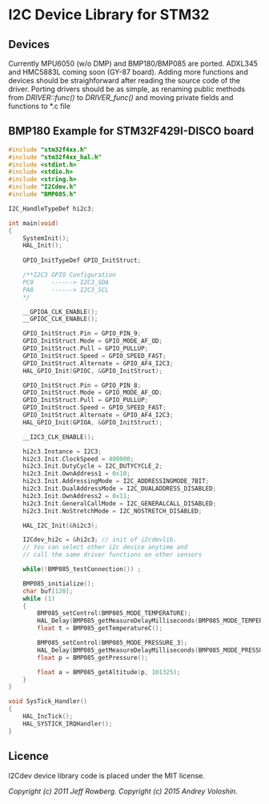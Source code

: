 # I2C Device Library for STM32

## Devices
Currently MPU6050 (w/o DMP) and BMP180/BMP085 are ported. ADXL345 and HMC5883L coming soon (GY-87 board).
Adding more functions and devices should be straighforward after reading the source code of the driver.
Porting drivers should be as simple, as renaming public methods from *DRIVER::func()* to *DRIVER_func()* and moving private fields and functions to *.c file

## BMP180 Example for STM32F429I-DISCO board
```C
#include "stm32f4xx.h"
#include "stm32f4xx_hal.h"
#include <stdint.h>
#include <stdio.h>
#include <string.h>
#include "I2Cdev.h"
#include "BMP085.h"

I2C_HandleTypeDef hi2c3;

int main(void)
{
    SystemInit();
    HAL_Init();
    
    GPIO_InitTypeDef GPIO_InitStruct;

    /**I2C3 GPIO Configuration
    PC9     ------> I2C3_SDA
    PA8     ------> I2C3_SCL
    */

    __GPIOA_CLK_ENABLE();
    __GPIOC_CLK_ENABLE();

    GPIO_InitStruct.Pin = GPIO_PIN_9;
    GPIO_InitStruct.Mode = GPIO_MODE_AF_OD;
    GPIO_InitStruct.Pull = GPIO_PULLUP;
    GPIO_InitStruct.Speed = GPIO_SPEED_FAST;
    GPIO_InitStruct.Alternate = GPIO_AF4_I2C3;
    HAL_GPIO_Init(GPIOC, &GPIO_InitStruct);

    GPIO_InitStruct.Pin = GPIO_PIN_8;
    GPIO_InitStruct.Mode = GPIO_MODE_AF_OD;
    GPIO_InitStruct.Pull = GPIO_PULLUP;
    GPIO_InitStruct.Speed = GPIO_SPEED_FAST;
    GPIO_InitStruct.Alternate = GPIO_AF4_I2C3;
    HAL_GPIO_Init(GPIOA, &GPIO_InitStruct);

    __I2C3_CLK_ENABLE();

    hi2c3.Instance = I2C3;
    hi2c3.Init.ClockSpeed = 400000;
    hi2c3.Init.DutyCycle = I2C_DUTYCYCLE_2;
    hi2c3.Init.OwnAddress1 = 0x10;
    hi2c3.Init.AddressingMode = I2C_ADDRESSINGMODE_7BIT;
    hi2c3.Init.DualAddressMode = I2C_DUALADDRESS_DISABLED;
    hi2c3.Init.OwnAddress2 = 0x11;
    hi2c3.Init.GeneralCallMode = I2C_GENERALCALL_DISABLED;
    hi2c3.Init.NoStretchMode = I2C_NOSTRETCH_DISABLED;

    HAL_I2C_Init(&hi2c3);

    I2Cdev_hi2c = &hi2c3; // init of i2cdevlib.  
    // You can select other i2c device anytime and 
    // call the same driver functions on other sensors

    while(!BMP085_testConnection()) ;

    BMP085_initialize();
    char buf[128];
    while (1)
    {
        BMP085_setControl(BMP085_MODE_TEMPERATURE);
        HAL_Delay(BMP085_getMeasureDelayMilliseconds(BMP085_MODE_TEMPERATURE));
        float t = BMP085_getTemperatureC();

        BMP085_setControl(BMP085_MODE_PRESSURE_3);
        HAL_Delay(BMP085_getMeasureDelayMilliseconds(BMP085_MODE_PRESSURE_3));
        float p = BMP085_getPressure();

        float a = BMP085_getAltitude(p, 101325);
    }
}

void SysTick_Handler()
{
    HAL_IncTick();
    HAL_SYSTICK_IRQHandler();
}
```

## Licence
I2Cdev device library code is placed under the MIT license.

_Copyright (c) 2011 Jeff Rowberg. Copyright (c) 2015 Andrey Voloshin._
